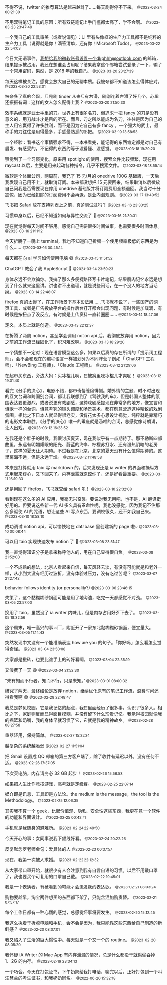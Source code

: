 不得不说，twitter 的推荐算法是越来越好了……每天刷得停不下来。
<small>@2023-03-24 00:21:30</small>

不用双链笔记工具的原因：所有双链笔记上手门槛都太高了，学不会啊。
<small>@2023-03-23 23:47:49</small>

一个我自己的工具审美（或者说偏见）：UI 里有头像框的生产力工具都不是纯粹的生产力工具（说得就是你！滴答清单，还有你！Microsoft Todo）。
<small>@2023-03-22 22:54:03</small>

今日大无语事件。我想给我的微软账号设置一个dkphhh@outlook.com 的邮箱，结果提示被占用，我还在想谁会占用呢？结果我拿这个邮箱尝试登录了一下，输了一个常用密码，果然，是 2018 年的我自己。
<small>@2023-03-20 23:27:39</small>

每天这样被关注，感觉会放大自己的无聊本质。我被夸都不知道该怎么得体应对。
<small>@2023-03-20 22:53:01</small>

被夸多了真的会飘，只是刷 tinder 从来只有右滑，刚刚连着左滑了好几个，心里还振振有词：这样的女人怎么配得上我？
<small>@2023-03-20 21:50:30</small>

效率系统就是武士手里的刀。世界上有很多名刀、但追求一把 fancy 的刀是没有意义的，用刀战斗才是目的所在。而且，刀之所以能成为名刀，往往是因为自己的主人用它赢得了许多胜利，而不是因为它自己有多 fancy 。一个强大的武士，最称手的刀往往是用得最多，手感最熟悉的那把。
<small>@2023-03-19 13:58:53</small>

一个经验：看书这个事情强求不得，一本书看完，能记得的东西肯定都是对自己有启发、有感受的，不记得的东西约等于没看懂、没感觉。
<small>@2023-03-18 19:29:20</small>

察觉到了一个习惯变化，原来用 spotlight 的使用，搜索文件比较频繁，现在用 raycast 以后，主要是用来起动各种指令，几乎不搜索文件。
<small>@2023-03-18 18:55:14</small>

微软是个体面公司，两周前，我充了 15 元/月的 onedrive 100G 基础版，一天后我发现自己用不上，就取消订阅。本来都没想把 15 元要回来，结果取消以后微软自己问我是否需要现在停用 onedrive 基础版并将订阅费用全额退回。我当时十分震惊，因为已经扣除的订阅费用不会再退，是业内潜规则。
<small>@2023-03-17 13:40:52</small>

飞书把 Safari 放在支持列表上之前，真的测试过吗？
<small>@2023-03-16 23:33:25</small>

习惯单身以后，已经不知道如何与异性交流了 🥹
<small>@2023-03-16 21:30:31</small>

现在就觉得每天时间不够用。感觉自己需要很多时间做事，也需要很多时间休息。
<small>@2023-03-16 21:11:12</small>

今天折腾了一晚上 terminal，我也不知道自己折腾一个使用频率极低的东西是为什么……
<small>@2023-03-16 00:45:14</small>

每天都在向 ai 学习如何使用电脑 😅
<small>@2023-03-15 11:51:52</small>

ChatGPT 教会了我 AppleScript 🥹
<small>@2023-03-14 23:59:23</small>

身体永远不会欺骗你。我搞了那么多便捷路径写卡片笔记，结果肌肉记忆永远是想到了什么就来这里讲。讲也讲不出道理，就是说些闲话，在一个没人的地方当话痨。
<small>@2023-03-14 22:48:07</small>

firefox 真的太惨了，在工作场景下基本没法用……飞书就不说了，一些国产的网页工具，或者是广告投放平台的操作后台打开都会出现问题，有时候是加载满，有时候是按扭点了没反应，有时候是上传资料一直转圈圈……
<small>@2023-03-14 18:47:06</small>

定义，本质上就是创造。
<small>@2023-03-13 22:12:37</small>

在折腾了两周 notion，甚至学会调用 notion api 后，我彻底放弃用 notion，因为之前的工作流已经固化了，积习难改啊。
<small>@2023-03-13 18:29:20</small>

一个猜想不一定对：现在语言模型这么多，如果以后真的存在所谓的「提示词工程师」，会不会和现在的编程语言一样被划分为不同阵营？例如「 ChatGPT 工程师」、「NewBing 工程师」、「Claude 工程师」。
<small>@2023-03-12 21:29:06</small>

在超市买东西，旁边大妈：买冰棍儿啊，在被窝里吃冰棍儿才爽呢！
<small>@2023-03-12 19:01:40</small>

看完《分手的决心》，电影不错，都市奇情缠绵悱恻。婚外情的主题、时不时出现的互文台词和跨国别台词，都让我联想到了《驾驶我的车》，但是韩国人整体的氛围表达要更激烈，或者说更有戏剧感，这种戏剧感提现在非常多的地方，像宣言和诗歌一样的台词，诗意考究的镜头调度和场景美术，都在刻意营造这种精致的戏剧氛围。相比之下日本人就显得很老实，没有花太多心思设计视觉，纯粹就是靠精巧的电影文本取胜。《分手的决心》唯一的瑕疵就是汤唯的台词，总感觉像诗朗诵，让人出戏。
<small>@2023-03-12 16:23:52</small>

在我还是个胖子的时候，我很讨厌夏天，现在我似乎有一点期待了。那不勒斯四部曲里，永远有明媚耀眼的阳光、蔚蓝的海岸、柠檬苏打水、还有湿热阴暗的老房子，这样的夏天让人期待。不过我是在北京，北京的夏天没有什么值得期待的。这里离海不远，但是永远干燥。
<small>@2023-03-12 11:48:58</small>

本来是打算就用 taio 写 markdown 的，后来发现还是 ia writer 的界面和操纵方式用起来舒心，又下回来了。内存泄露就原谅你了，还是好看最重要。
<small>@2023-03-11 16:19:33</small>

还是用回了 firefox，飞书就交给 safari 吧！
<small>@2023-03-10 22:32:08</small>

看到现在这么多的 AI 应用，我毫无兴奋感。要说对我无用吧，也不是，AI 翻译挺好用的。但要说这些新一代 AI 多么具有革命性呢，我也没感觉，因为我记不住那么多驱使 AI 的咒语，想让这些 AI 写点东西，要调校很久，还不如我自己来。
<small>@2023-03-10 18:58:10</small>

成功调试 notion api，可以愉快地在 database 里创建新的 page 啦~
<small>@2023-03-10 00:08:44</small>

可以用 taio 实现快速发布 notion 了 🥹
<small>@2023-03-08 23:51:47</small>

我一直觉得知识分子是拿来称呼他人的，用在自己显得很自负。
<small>@2023-03-08 21:52:00</small>

一个不成熟的想法，北京人看起来自信，每天风轻云淡，有没有可能就是和老外一样，从小到大没有经历过波折，没有体验过压力，没有吃过苦呢？
<small>@2023-03-07 21:27:42</small>

behavior follows identity (or personality?)
<small>@2023-03-06 23:46:15</small>

失策了，这个黏糊糊砂锅面可能是用了地沟油，吃完一天都感觉不对劲。
<small>@2023-03-05 23:57:00</small>

换用了 taio，虽然没了 ia writer 内味儿，但是内存占用好歹下去了。
<small>@2023-03-05 18:32:56</small>

这个周末，唯一高兴的事 👉🏻，附近开了一家东北黏糊糊砂锅面，便宜量大。
<small>@2023-03-05 11:14:43</small>

突然发现中文没有一个能准确表达 how are you 的句子。「你好吗」怎么看怎么觉得奇怪。
<small>@2023-03-04 23:50:08</small>

大家都是搬砖，也要比谁手上的砖好看啊。
<small>@2023-03-04 22:35:19</small>

又浪费了一天 😅
<small>@2023-03-04 21:52:30</small>

“未有知而不行者。知而不行，只是未知。”
<small>@2023-03-01 08:00:32</small>

研究了两天，最终结论是放弃 notion，继续优化原有的笔记工作流，浪费时间还得看我啊 😅
<small>@2023-02-28 22:48:47</small>

我总是梦见校园。它是我记忆的起点，我在里面经历了很多事，认识了很多人。相比之下，家庭则反而显得面目模糊，并没有留下什么珍贵记忆。我觉得校园就像我的摇篮和奶嘴，我的身体早就习惯了它，它就是我的精神故乡。
<small>@2023-02-28 08:27:58</small>

重器轻用，保持简单。
<small>@2023-02-27 15:25:24</small>

越复杂的系统越脆弱
<small>@2023-02-27 11:51:04</small>

把 Gmail 设置成 QQ 邮箱的第三方客户端了，除了收件有延迟以外，没有任何不适。
<small>@2023-02-26 17:37:05</small>

下次买电脑，内存请务必 32 GB 起步！
<small>@2023-02-26 15:56:53</small>

如果把人生比作竞技游戏，高考就是定级赛。
<small>@2023-02-25 22:07:14</small>

媒介即是讯息，工具即是方法论。the medium is the message，the tool is the Methodology。
<small>@2023-02-25 12:06:35</small>

其实我不算一个 geek，比起价值观、隐私、安全性这些东西，我更在意一个软件的功能和界面设计。
<small>@2023-02-25 00:42:41</small>

手机就是我随身的避难所。
<small>@2023-02-24 22:49:50</small>

今天开心的事：女同事说我下颌线好看。
<small>@2023-02-24 20:22:26</small>

反复默念罗老师金句：爱具体的人
<small>@2023-02-23 00:37:57</small>

现在，我第一次被人求婚。
<small>@2023-02-22 22:12:32</small>

从大家带口罩开始，就很少有人会注意到我有自言自语的习惯。以后不用戴口罩了，我也要买个可复用的口罩自己戴。
<small>@2023-02-22 19:45:01</small>

我是一个表演者，有被看到的可能才会激发我的表达欲。
<small>@2023-02-21 08:03:24</small>

购物要趁早，淘宝两件想买的东西都下架了，只能含泪加购贵替。
<small>@2023-02-21 07:57:17</small>

每个工作日都有一种心慌的感觉，总感觉坏事将要发生。
<small>@2023-02-20 15:12:45</small>

我这么执着于折腾电脑和手机，会不会是因为，我只能靠这些东西给自己制造的新鲜感？
<small>@2023-02-20 08:07:01</small>

我又陷入了生活的巨大惯性中。每天就是一个又一个的 routine。
<small>@2023-02-20 08:05:20</small>

我怀疑 iA Writer 的 Mac App 有内存泄漏的情况，总是什么都没干就偷偷吞掉 1、2G 的内存。
<small>@2023-02-19 23:34:13</small>

一个巧合。今天在打包证书，下午奶奶给我打电话，聊完以后，正好打包到一个叫汪慧兰的考生证书，和我奶奶同名。
<small>@2022-06-20 15:32:18</small>
